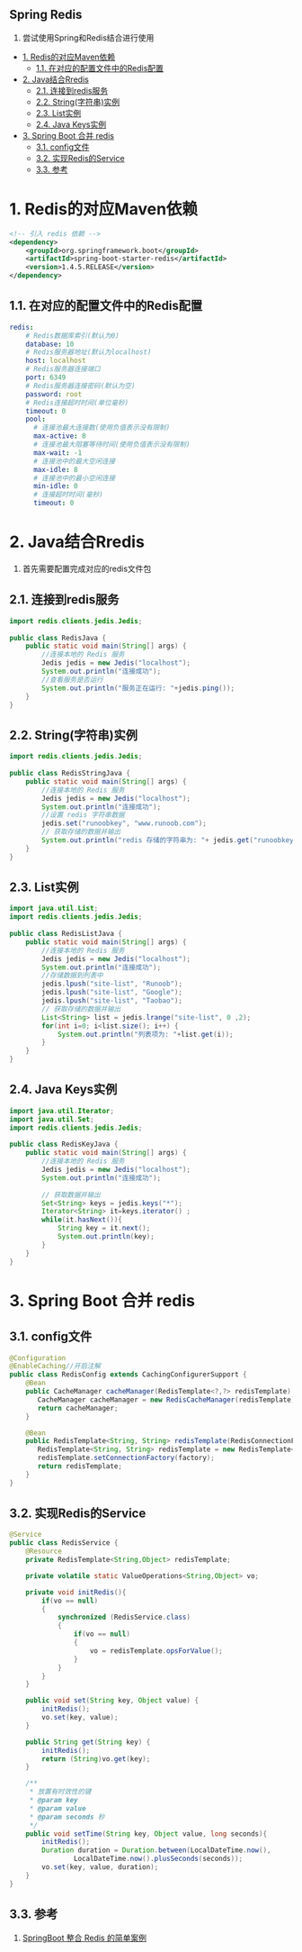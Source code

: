 Spring Redis
---
1. 尝试使用Spring和Redis结合进行使用

<!-- TOC -->

- [1. Redis的对应Maven依赖](#1-redis的对应maven依赖)
  - [1.1. 在对应的配置文件中的Redis配置](#11-在对应的配置文件中的redis配置)
- [2. Java结合Rredis](#2-java结合rredis)
  - [2.1. 连接到redis服务](#21-连接到redis服务)
  - [2.2. String(字符串)实例](#22-string字符串实例)
  - [2.3. List实例](#23-list实例)
  - [2.4. Java Keys实例](#24-java-keys实例)
- [3. Spring Boot 合并 redis](#3-spring-boot-合并-redis)
  - [3.1. config文件](#31-config文件)
  - [3.2. 实现Redis的Service](#32-实现redis的service)
  - [3.3. 参考](#33-参考)

<!-- /TOC -->

# 1. Redis的对应Maven依赖
```xml
<!-- 引入 redis 依赖 -->
<dependency>
    <groupId>org.springframework.boot</groupId>
    <artifactId>spring-boot-starter-redis</artifactId>
    <version>1.4.5.RELEASE</version>
</dependency>
```

## 1.1. 在对应的配置文件中的Redis配置
```yml
redis:
    # Redis数据库索引(默认为0)
    database: 10
    # Redis服务器地址(默认为localhost)
    host: localhost
    # Redis服务器连接端口
    port: 6349
    # Redis服务器连接密码(默认为空)
    password: root
    # Redis连接超时时间(单位毫秒)
    timeout: 0
    pool:
      # 连接池最大连接数(使用负值表示没有限制)
      max-active: 8
      # 连接池最大阻塞等待时间(使用负值表示没有限制)
      max-wait: -1
      # 连接池中的最大空闲连接
      max-idle: 8
      # 连接池中的最小空闲连接
      min-idle: 0
      # 连接超时时间(毫秒)
      timeout: 0
```

# 2. Java结合Rredis
1. 首先需要配置完成对应的redis文件包

## 2.1. 连接到redis服务
```java
import redis.clients.jedis.Jedis;
 
public class RedisJava {
    public static void main(String[] args) {
        //连接本地的 Redis 服务
        Jedis jedis = new Jedis("localhost");
        System.out.println("连接成功");
        //查看服务是否运行
        System.out.println("服务正在运行: "+jedis.ping());
    }
}
```

## 2.2. String(字符串)实例
```java
import redis.clients.jedis.Jedis;
 
public class RedisStringJava {
    public static void main(String[] args) {
        //连接本地的 Redis 服务
        Jedis jedis = new Jedis("localhost");
        System.out.println("连接成功");
        //设置 redis 字符串数据
        jedis.set("runoobkey", "www.runoob.com");
        // 获取存储的数据并输出
        System.out.println("redis 存储的字符串为: "+ jedis.get("runoobkey"));
    }
}
```

## 2.3. List实例
```java
import java.util.List;
import redis.clients.jedis.Jedis;
 
public class RedisListJava {
    public static void main(String[] args) {
        //连接本地的 Redis 服务
        Jedis jedis = new Jedis("localhost");
        System.out.println("连接成功");
        //存储数据到列表中
        jedis.lpush("site-list", "Runoob");
        jedis.lpush("site-list", "Google");
        jedis.lpush("site-list", "Taobao");
        // 获取存储的数据并输出
        List<String> list = jedis.lrange("site-list", 0 ,2);
        for(int i=0; i<list.size(); i++) {
            System.out.println("列表项为: "+list.get(i));
        }
    }
}
```

## 2.4. Java Keys实例
```java
import java.util.Iterator;
import java.util.Set;
import redis.clients.jedis.Jedis;
 
public class RedisKeyJava {
    public static void main(String[] args) {
        //连接本地的 Redis 服务
        Jedis jedis = new Jedis("localhost");
        System.out.println("连接成功");
 
        // 获取数据并输出
        Set<String> keys = jedis.keys("*"); 
        Iterator<String> it=keys.iterator() ;   
        while(it.hasNext()){   
            String key = it.next();   
            System.out.println(key);   
        }
    }
}
```

# 3. Spring Boot 合并 redis

## 3.1. config文件
```java
@Configuration  
@EnableCaching//开启注解  
public class RedisConfig extends CachingConfigurerSupport {
    @Bean
    public CacheManager cacheManager(RedisTemplate<?,?> redisTemplate) {
       CacheManager cacheManager = new RedisCacheManager(redisTemplate);
       return cacheManager;
    }

    @Bean
    public RedisTemplate<String, String> redisTemplate(RedisConnectionFactory factory) {
       RedisTemplate<String, String> redisTemplate = new RedisTemplate<String, String>();
       redisTemplate.setConnectionFactory(factory);
       return redisTemplate;
    }
}
```

## 3.2. 实现Redis的Service
```java
@Service
public class RedisService {
    @Resource
    private RedisTemplate<String,Object> redisTemplate;

    private volatile static ValueOperations<String,Object> vo;

    private void initRedis(){
        if(vo == null)
        {
            synchronized (RedisService.class)
            {
                if(vo == null)
                {
                    vo = redisTemplate.opsForValue();
                }
            }
        }
    }

    public void set(String key, Object value) {
        initRedis();
        vo.set(key, value);
    }

    public String get(String key) {
        initRedis();
        return (String)vo.get(key);
    }

    /**
     * 放置有时效性的键
     * @param key
     * @param value
     * @param seconds 秒
     */
    public void setTime(String key, Object value, long seconds){
        initRedis();
        Duration duration = Duration.between(LocalDateTime.now(),
                LocalDateTime.now().plusSeconds(seconds));
        vo.set(key, value, duration);
    }
}

```

## 3.3. 参考
1. <a href = "https://blog.csdn.net/change_on/article/details/62059833?depth_1-utm_source=distribute.pc_relevant.none-task&utm_source=distribute.pc_relevant.none-task">SpringBoot 整合 Redis 的简单案例</a>
